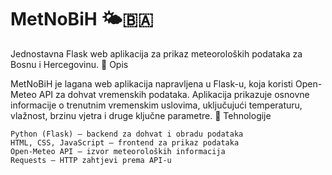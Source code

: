 # MetNoBiH 🌤️🇧🇦

Jednostavna Flask web aplikacija za prikaz meteoroloških podataka za Bosnu i Hercegovinu.
📌 Opis

MetNoBiH je lagana web aplikacija napravljena u Flask-u, koja koristi Open-Meteo API za dohvat vremenskih podataka. Aplikacija prikazuje osnovne informacije o trenutnim vremenskim uslovima, uključujući temperaturu, vlažnost, brzinu vjetra i druge ključne parametre.
🔧 Tehnologije

    Python (Flask) – backend za dohvat i obradu podataka
    HTML, CSS, JavaScript – frontend za prikaz podataka
    Open-Meteo API – izvor meteoroloških informacija
    Requests – HTTP zahtjevi prema API-u
